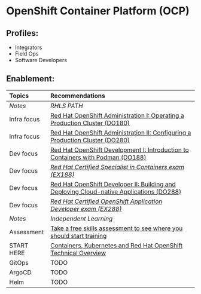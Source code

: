 # OpenShift Container Platform (OCP)

##  Profiles:
* Integrators
* Field Ops
* Software Developers

## Enablement:

| **Topics** | **Recommendations** |
| :---- | :---- |
| *Notes* | *RHLS PATH* |
| Infra focus | [Red Hat OpenShift Administration I: Operating a Production Cluster (DO180)](https://www.redhat.com/en/services/training/red-hat-openshift-administration-i-operating-a-production-cluster)  |
| Infra focus | [Red Hat OpenShift Administration II: Configuring a Production Cluster (DO280)](https://www.redhat.com/en/services/training/red-hat-openshift-administration-ii-configuring-a-production-cluster) |
| Dev focus | [Red Hat OpenShift Development I: Introduction to Containers with Podman (DO188)](https://www.redhat.com/en/services/training/do188-red-hat-open-shift-development-introduction-containers-with-podman) |
| Dev focus | [*Red Hat Certified Specialist in Containers exam (EX188)*](https://www.redhat.com/en/services/training/ex188-red-hat-certified-specialist-containers-exam) |
| Dev focus | [Red Hat OpenShift Developer II: Building and Deploying Cloud-native Applications (DO288)](https://www.redhat.com/en/services/training/red-hat-openshift-developer-ii-building-and-deploying-cloud-native-applications) |
| Dev focus | [*Red Hat Certified OpenShift Application Developer exam (EX288)*](https://www.redhat.com/en/services/training/ex288-red-hat-certified-openshift-application-developer-exam) |
| *Notes* | *Independent Learning* |
| Assessment | [Take a free skills assessment to see where you should start training](https://skills.ole.redhat.com/en) |
| START HERE | [Containers, Kubernetes and Red Hat OpenShift Technical Overview](https://www.redhat.com/en/services/training/do080-deploying-containerized-applications-technical-overview) |
| GitOps  | TODO |
| ArgoCD  | TODO |
| Helm  | TODO |

